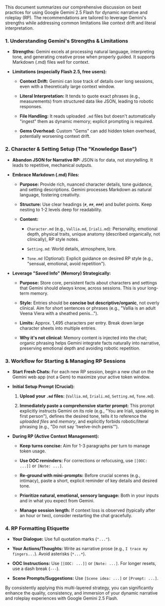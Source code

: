 This document summarizes our comprehensive discussion on best practices for using Google Gemini 2.5 Flash for dynamic narrative and roleplay (RP). The recommendations are tailored to leverage Gemini's strengths while addressing common limitations like context drift and literal interpretation.

### **1. Understanding Gemini's Strengths & Limitations**

- **Strengths:** Gemini excels at processing natural language, interpreting tone, and generating creative prose when properly guided. It supports Markdown (.md) files well for context.
    
- **Limitations (especially Flash 2.5, free users):**
    
    - **Context Drift:** Gemini can lose track of details over long sessions, even with a theoretically large context window.
        
    - **Literal Interpretation:** It tends to quote exact phrases (e.g., measurements) from structured data like JSON, leading to robotic responses.
        
    - **File Handling:** It reads uploaded `.md` files but doesn't automatically "ingest" them as dynamic memory; explicit prompting is required.
        
    - **Gems Overhead:** Custom "Gems" can add hidden token overhead, potentially worsening context drift.
        

### **2. Character & Setting Setup (The "Knowledge Base")**

- **Abandon JSON for Narrative RP:** JSON is for data, not storytelling. It leads to repetitive, mechanical outputs.
    
- **Embrace Markdown (.md) Files:**
    
    - **Purpose:** Provide rich, nuanced character details, tone guidance, and setting descriptions. Gemini processes Markdown as natural language, fostering creativity.
        
    - **Structure:** Use clear headings (`#`, `##`, `###`) and bullet points. Keep nesting to 1-2 levels deep for readability.
        
    - **Content:**
        
        - `Character.md` (e.g., `Vallia.md`, `Iriali.md`): Personality, emotional depth, physical traits, unique anatomy (described organically, not clinically), RP style notes.
            
        - `Setting.md`: World details, atmosphere, lore.
            
        - `Tone.md` (Optional): Explicit guidance on desired RP style (e.g., "sensual, emotional, avoid repetition").
            
- **Leverage "Saved Info" (Memory) Strategically:**
    
    - **Purpose:** Store core, persistent facts about characters and settings that Gemini should _always_ know, across sessions. This is your long-term memory.
        
    - **Style:** Entries should be **concise but descriptive/organic**, not overly clinical. Aim for short sentences or phrases (e.g., "Vallia is an adult Veena Viera with a sheathed penis...").
        
    - **Limits:** Approx. 1,495 characters per entry. Break down large character sheets into multiple entries.
        
    - **Why it's not clinical:** Memory content is injected into the chat; organic phrasing helps Gemini integrate facts naturally into narrative, preserving emotional depth and avoiding robotic repetition.
        

### **3. Workflow for Starting & Managing RP Sessions**

- **Start Fresh Chats:** For each new RP session, begin a new chat on the Gemini web app (not a Gem) to maximize your active token window.
    
- **Initial Setup Prompt (Crucial):**
    
    1. **Upload your `.md` files:** (`Vallia.md`, `Iriali.md`, `Setting.md`, `Tone.md`).
        
    2. **Immediately paste a comprehensive starter prompt:** This prompt explicitly instructs Gemini on its role (e.g., "You are Iriali, speaking in first person"), defines the desired tone, tells it to reference the _uploaded files_ and _memory_, and explicitly forbids robotic/literal phrasing (e.g., "Do not say 'twelve-inch penis'").
        
- **During RP (Active Context Management):**
    
    - **Keep turns concise:** Aim for 1-3 paragraphs per turn to manage token usage.
        
    - **Use OOC reminders:** For corrections or refocusing, use `[[OOC: ...]]` or `[Note: ...]`.
        
    - **Re-ground with mini-prompts:** Before crucial scenes (e.g., intimacy), paste a short, explicit reminder of key details and desired tone.
        
    - **Prioritize natural, emotional, sensory language:** Both in your inputs and in what you expect from Gemini.
        
    - **Manage session length:** If context loss is observed (typically after an hour or two), consider restarting the chat gracefully.
        

### **4. RP Formatting Etiquette**

- **Your Dialogue:** Use full quotation marks (`"..."`).
    
- **Your Actions/Thoughts:** Write as narrative prose (e.g., `I trace my fingers...`). Avoid asterisks (`*...*`).
    
- **OOC Instructions:** Use `[[OOC: ...]]` or `[Note: ...]`. For longer resets, use a dash break (`---`).
    
- **Scene Prompts/Suggestions:** Use `[Scene idea: ...]` or `[Prompt: ...]`.
    

By consistently applying this multi-layered strategy, you can significantly enhance the quality, consistency, and immersion of your dynamic narrative and roleplay experiences with Google Gemini 2.5 Flash.